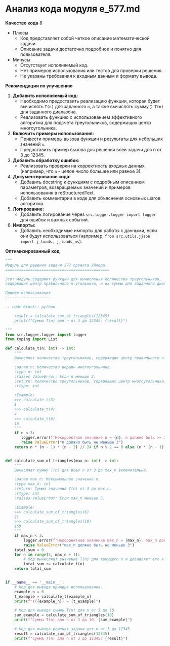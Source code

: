 # Анализ кода модуля e_577.md

**Качество кода**
8
- Плюсы
    - Код представляет собой четкое описание математической задачи.
    - Описание задачи достаточно подробное и понятно для пользователя.
- Минусы
    - Отсутствует исполняемый код.
    - Нет примеров использования или тестов для проверки решения.
    - Не указаны требования к входным данным и формату вывода.

**Рекомендации по улучшению**
1.  **Добавить исполняемый код:**
    *   Необходимо предоставить реализацию функции, которая будет вычислять `T(n)` для заданного `n`, а также вычислять сумму `∑ T(n)` для заданного диапазона.
    *   Реализовать функцию с использованием эффективного алгоритма для подсчёта треугольников, содержащих центр многоугольника.
2.  **Включить примеры использования:**
    *   Привести примеры вызова функции и результаты для небольших значений `n`.
    *   Предоставить пример вызова для решения всей задачи для n от 3 до 12345.
3.  **Добавить обработку ошибок:**
    *   Реализовать проверки на корректность входных данных (например, что `n` - целое число большее или равное 3).
4.  **Документирование кода:**
    *   Добавить docstring к функциям с подробным описанием параметров, возвращаемых значений и примеров использования в reStructuredText.
    *   Добавить комментарии в коде для объяснения основных шагов алгоритма.
5. **Логирование:**
    - Добавить логирование через `src.logger.logger import logger` для ошибок и важных событий.
6. **Импорты:**
    - Добавить необходимые импорты для работы с данными, если они будут использоваться (например, `from src.utils.jjson import j_loads, j_loads_ns`).

**Оптимизированный код**

```python
"""
Модуль для решения задачи 577 проекта Эйлера.
==============================================

Этот модуль содержит функции для вычисления количества треугольников,
содержащих центр правильного n-угольника, и их суммы для заданного диапазона n.

Пример использования
--------------------

.. code-block:: python

    result = calculate_sum_of_triangles(12345)
    print(f"Сумма T(n) для n от 3 до 12345: {result}")

"""
from src.logger.logger import logger
from typing import List

def calculate_t(n: int) -> int:
    """
    Вычисляет количество треугольников, содержащих центр правильного n-угольника.

    :param n: Количество вершин многоугольника.
    :type n: int
    :raises ValueError: Если n меньше 3.
    :return: Количество треугольников, содержащих центр многоугольника.
    :rtype: int

    :Example:
    >>> calculate_t(3)
    1
    >>> calculate_t(4)
    4
    >>> calculate_t(6)
    16
    """
    if n < 3:
       logger.error(f'Некорректное значение n = {n}. n должно быть >= 3')
       raise ValueError("n должно быть не меньше 3")
    return n * (n - 1) * (n - 2) // 24 if n % 2 == 0 else (n * (n - 1) * (n - 2) - n * (n // 2) * (n // 2 -1 )) // 24


def calculate_sum_of_triangles(max_n: int) -> int:
    """
    Вычисляет сумму T(n) для всех n от 3 до max_n включительно.

    :param max_n: Максимальное значение n.
    :type max_n: int
    :return: Сумма значений T(n) от 3 до max_n.
    :rtype: int
    :raises ValueError: Если max_n меньше 3.

    :Example:
    >>> calculate_sum_of_triangles(6)
    21
    >>> calculate_sum_of_triangles(10)
    169
    """
    if max_n < 3:
        logger.error(f'Некорректное значение max_n = {max_n}. max_n должно быть >= 3')
        raise ValueError("max_n должно быть не меньше 3")
    total_sum = 0
    for n in range(3, max_n + 1):
        # Код вычисляет значение T(n) для текущего n и добавляет его к общей сумме.
        total_sum += calculate_t(n)
    return total_sum


if __name__ == '__main__':
    # Код для вывода примера использования.
    example_n = 6
    t_example = calculate_t(example_n)
    print(f"T({example_n}) = {t_example}")

    # Код для вывода суммы T(n) для n от 3 до 10.
    sum_example = calculate_sum_of_triangles(10)
    print(f"Сумма T(n) для n от 3 до 10: {sum_example}")

    # Код для вывода решения задачи для n от 3 до 12345.
    result = calculate_sum_of_triangles(12345)
    print(f"Сумма T(n) для n от 3 до 12345: {result}")
```